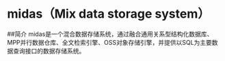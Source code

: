 # midas（Mix data storage system）
##简介
midas是一个混合数据存储系统，通过融合通用关系型结构化数据库、MPP并行数据仓库、全文检索引擎、OSS对象存储引擎，并提供以SQL为主要数据查询接口的数据存储系统。
